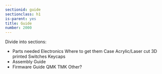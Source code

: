 ```yaml
---
sectionid: guide
sectionclass: h1
is-parent: yes
title: Guide
number: 2000
---
```

Divide into sections:
- Parts needed
	Electronics
		Where to get them
	Case
		Acrylic/Laser cut
		3D printed
	Switches
	Keycaps
- Assembly Guide
- Firmware Guide
	QMK
	TMK
	Other?
